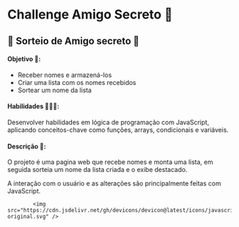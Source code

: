 
#  Challenge Amigo Secreto 🧩

## 🎲 Sorteio de Amigo secreto 🎲
#### Objetivo 🎯:
* Receber nomes e armazená-los
* Criar uma lista com os nomes recebidos
* Sortear um nome da lista

#### Habilidades 👩‍💻🧠:

Desenvolver habilidades em lógica de programação com JavaScript, aplicando conceitos-chave como funções, arrays, condicionais e variáveis.

#### Descrição 📝:
O projeto é uma pagina web que recebe nomes e monta uma lista, em seguida sorteia um nome da lista criada e o exibe destacado. 

A interação com o usuário e as alterações são principalmente feitas com JavaScript.


            <img src="https://cdn.jsdelivr.net/gh/devicons/devicon@latest/icons/javascript/javascript-original.svg" />
          
